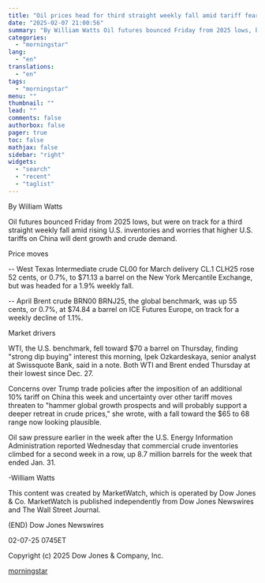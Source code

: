 ```yaml
---
title: "Oil prices head for third straight weekly fall amid tariff fears, U.S. supplies"
date: "2025-02-07 21:00:56"
summary: "By William Watts Oil futures bounced Friday from 2025 lows, but were on track for a third straight weekly fall amid rising U.S. inventories and worries that higher U.S. tariffs on China will dent growth and crude demand. Price moves -- West Texas Intermediate crude CL00 for March delivery CL.1..."
categories:
  - "morningstar"
lang:
  - "en"
translations:
  - "en"
tags:
  - "morningstar"
menu: ""
thumbnail: ""
lead: ""
comments: false
authorbox: false
pager: true
toc: false
mathjax: false
sidebar: "right"
widgets:
  - "search"
  - "recent"
  - "taglist"
---
```


By William Watts

Oil futures bounced Friday from 2025 lows, but were on track for a third straight weekly fall amid rising U.S. inventories and worries that higher U.S. tariffs on China will dent growth and crude demand.

Price moves

-- West Texas Intermediate crude CL00 for March delivery CL.1 CLH25 rose 52 cents, or 0.7%, to $71.13 a barrel on the New York Mercantile Exchange, but was headed for a 1.9% weekly fall.

-- April Brent crude BRN00 BRNJ25, the global benchmark, was up 55 cents, or 0.7%, at $74.84 a barrel on ICE Futures Europe, on track for a weekly decline of 1.1%.

Market drivers

WTI, the U.S. benchmark, fell toward $70 a barrel on Thursday, finding "strong dip buying" interest this morning, Ipek Ozkardeskaya, senior analyst at Swissquote Bank, said in a note. Both WTI and Brent ended Thursday at their lowest since Dec. 27.

Concerns over Trump trade policies after the imposition of an additional 10% tariff on China this week and uncertainty over other tariff moves threaten to "hammer global growth prospects and will probably support a deeper retreat in crude prices," she wrote, with a fall toward the $65 to 68 range now looking plausible.

Oil saw pressure earlier in the week after the U.S. Energy Information Administration reported Wednesday that commercial crude inventories climbed for a second week in a row, up 8.7 million barrels for the week that ended Jan. 31.

-William Watts

This content was created by MarketWatch, which is operated by Dow Jones & Co. MarketWatch is published independently from Dow Jones Newswires and The Wall Street Journal.

(END) Dow Jones Newswires

02-07-25 0745ET

Copyright (c) 2025 Dow Jones & Company, Inc.

[morningstar](https://www.morningstar.com/news/marketwatch/20250207166/oil-prices-head-for-third-straight-weekly-fall-amid-tariff-fears-us-supplies)

